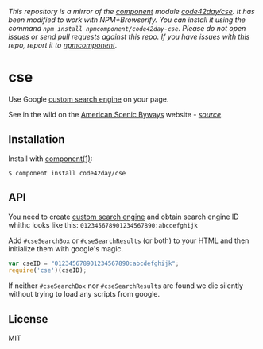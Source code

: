 *This repository is a mirror of the [component](http://component.io) module [code42day/cse](http://github.com/code42day/cse). It has been modified to work with NPM+Browserify. You can install it using the command `npm install npmcomponent/code42day-cse`. Please do not open issues or send pull requests against this repo. If you have issues with this repo, report it to [npmcomponent](https://github.com/airportyh/npmcomponent).*

# cse

Use Google [custom search engine][cse] on your page.

See in the wild on the [American Scenic Byways][byways.site] website - _[source][byways.src]_.

## Installation

Install with [component(1)](http://component.io):

    $ component install code42day/cse

## API

You need to create [custom search engine][cse] and obtain search engine ID whithc looks like this:
`012345678901234567890:abcdefghijk`


Add `#cseSearchBox` or `#cseSearchResults` (or both) to your HTML and then initialize them with
google's magic.

````javascript
var cseID = "012345678901234567890:abcdefghijk";
require('cse')(cseID);
````

If neither `#cseSearchBox` nor `#cseSearchResults` are found we die silently without trying to load
any scripts from google.


## License

  MIT

[cse]: http://google.com/cse
[byways.site]: http://scenicbyways.info/search.html?q=ground
[byways.src]: https://github.com/code42day/byways